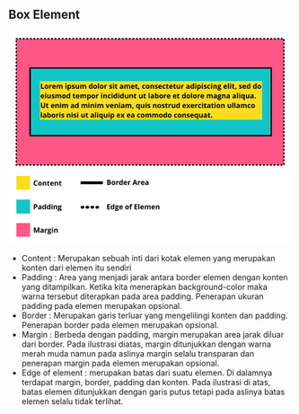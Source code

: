 ## Box Element

![Box Element](sc/box-element.png)

- Content : Merupakan sebuah inti dari kotak elemen yang merupakan konten dari elemen itu sendiri
- Padding : Area yang menjadi jarak antara border elemen dengan konten yang ditampilkan. Ketika kita menerapkan background-color maka warna tersebut diterapkan pada area padding. Penerapan ukuran padding pada elemen merupakan opsional.
- Border : Merupakan garis terluar yang mengelilingi konten dan padding. Penerapan border pada elemen merupakan opsional.
- Margin : Berbeda dengan padding, margin merupakan area jarak diluar dari border. Pada ilustrasi diatas, margin ditunjukkan dengan warna merah muda namun pada aslinya margin selalu transparan dan penerapan margin pada elemen merupakan opsional.
- Edge of element : merupakan batas dari suatu elemen. Di dalamnya terdapat margin, border, padding dan konten. Pada ilustrasi di atas, batas elemen ditunjukkan dengan garis putus tetapi pada aslinya batas elemen selalu tidak terlihat.